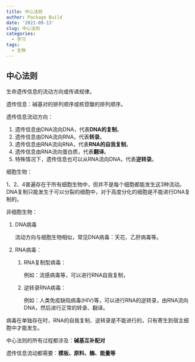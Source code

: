 ```yaml
---
title: 中心法则
author: Package Build
date: '2021-09-13'
slug: 中心法则
categories:
  - 学习
tags:
  - 生物
---
```


## 中心法则

生命遗传信息的流动方向或传递规律。

遗传信息：碱基对的排列顺序或核苷酸的排列顺序。

遗传信息流动方向：

1.  遗传信息由DNA流向DNA，代表**DNA的复制**。
2.  遗传信息由DNA流向RNA，代表**转录**。
3.  遗传信息由RNA流向RNA，代表**RNA的自我复制**。
4.  遗传信息由RNA流向蛋白质，代表**翻译**。
5.  特殊情况下，遗传信息也可以从RNA流向DNA，代表**逆转录**。

细胞生物：

1、2、4普遍存在于所有细胞生物中，但并不是每个细胞都能发生这3种流动。DNA复制只能发生于可以分裂的细胞中，对于高度分化的细胞是不能进行DNA复制的。

非细胞生物：

1.  DNA病毒

    流动方向与细胞生物相似，常见DNA病毒：天花、乙肝病毒等。

2.  RNA病毒：

    1.  RNA复制型病毒：

        例如：流感病毒等，可以进行RNA自我复制，

    2.  逆转录RNA病毒：

        例如：人类免疫缺陷病毒(HIV)等，可以进行RNA的逆转录，由RNA流向DNA，然后进行正常的转录、翻译。

    
病毒在单独存在时，RNA的自我复制、逆转录是不能进行的，只有寄生到宿主细胞中才能发生。
    


中心法则的所有过程都涉及：**碱基互补配对**

遗传信息流动都需要：**模板、原料、酶、能量等**
